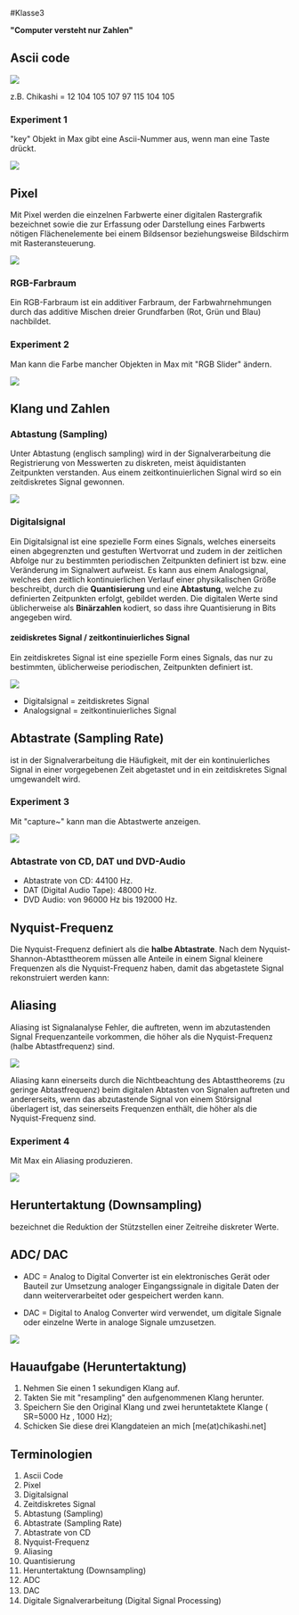 #Klasse3

**"Computer versteht nur Zahlen"**

## Ascii code

![](Klasse3/ascii.png)

z.B.
Chikashi = 12 104 105 107 97 115 104 105

### Experiment 1

"key" Objekt in Max gibt eine Ascii-Nummer aus, wenn man eine Taste drückt.

![](Klasse3/key.png)

## Pixel
Mit Pixel werden die einzelnen Farbwerte einer digitalen Rastergrafik bezeichnet sowie die zur Erfassung oder Darstellung eines Farbwerts nötigen Flächenelemente bei einem Bildsensor beziehungsweise Bildschirm mit Rasteransteuerung.

![](Klasse3/apple.png)

### RGB-Farbraum
Ein RGB-Farbraum ist ein additiver Farbraum, der Farbwahrnehmungen durch das additive Mischen dreier Grundfarben (Rot, Grün und Blau) nachbildet.

### Experiment 2

Man kann die Farbe mancher Objekten in Max mit "RGB Slider" ändern.

![](Klasse3/rgb.png)

## Klang und Zahlen
### Abtastung (Sampling)
Unter Abtastung (englisch sampling) wird in der Signalverarbeitung die Registrierung von Messwerten zu diskreten, meist äquidistanten Zeitpunkten verstanden. Aus einem zeitkontinuierlichen Signal wird so ein zeitdiskretes Signal gewonnen.

![](Klasse3/sampling.png)

### Digitalsignal
Ein Digitalsignal ist eine spezielle Form eines Signals, welches einerseits einen abgegrenzten und gestuften Wertvorrat und zudem in der zeitlichen Abfolge nur zu bestimmten periodischen Zeitpunkten definiert ist bzw. eine Veränderung im Signalwert aufweist. Es kann aus einem Analogsignal, welches den zeitlich kontinuierlichen Verlauf einer physikalischen Größe beschreibt, durch die **Quantisierung** und eine **Abtastung**, welche zu definierten Zeitpunkten erfolgt, gebildet werden. Die digitalen Werte sind üblicherweise als **Binärzahlen** kodiert, so dass ihre Quantisierung in Bits angegeben wird.

#### zeidiskretes Signal / zeitkontinuierliches Signal
Ein zeitdiskretes Signal ist eine spezielle Form eines Signals, das nur zu bestimmten, üblicherweise periodischen, Zeitpunkten definiert ist.

![](Klasse3/diskrete_kontinueriche.png)

- Digitalsignal = zeitdiskretes Signal
- Analogsignal = zeitkontinuierliches Signal


## Abtastrate (Sampling Rate)
 ist in der Signalverarbeitung die Häufigkeit, mit der ein kontinuierliches Signal in einer vorgegebenen Zeit abgetastet und in ein zeitdiskretes Signal umgewandelt wird.

### Experiment 3

Mit "capture~" kann man die Abtastwerte anzeigen.

![](Klasse3/samples.png)

### Abtastrate von CD, DAT und DVD-Audio

- Abtastrate von CD: 44100 Hz.
- DAT (Digital Audio Tape): 48000 Hz.
- DVD Audio: von 96000 Hz bis 192000 Hz.

## Nyquist-Frequenz
Die Nyquist-Frequenz definiert als die **halbe Abtastrate**.
Nach dem  Nyquist-Shannon-Abtasttheorem müssen alle Anteile in einem Signal kleinere Frequenzen als die Nyquist-Frequenz haben, damit das abgetastete Signal rekonstruiert werden kann:

## Aliasing
Aliasing ist Signalanalyse Fehler, die auftreten, wenn im abzutastenden Signal Frequenzanteile vorkommen, die höher als die Nyquist-Frequenz (halbe Abtastfrequenz) sind.

![](Klasse3/alias.png)

Aliasing kann einerseits durch die Nichtbeachtung des Abtasttheorems (zu geringe Abtastfrequenz) beim digitalen Abtasten von Signalen auftreten und andererseits, wenn das abzutastende Signal von einem Störsignal überlagert ist, das seinerseits Frequenzen enthält, die höher als die Nyquist-Frequenz sind.

### Experiment 4

Mit Max ein Aliasing produzieren.

![](Klasse3/aliasing.png)

## Heruntertaktung (Downsampling)
bezeichnet die Reduktion der Stützstellen einer Zeitreihe  diskreter Werte.



## ADC/ DAC

- ADC = Analog to Digital Converter
ist ein elektronisches Gerät oder Bauteil zur Umsetzung analoger Eingangssignale in digitale Daten der dann weiterverarbeitet oder gespeichert werden kann.

- DAC = Digital to Analog Converter
wird verwendet, um digitale Signale oder einzelne Werte in analoge Signale umzusetzen.

![](Klasse3/adc.jpg)


## Hauaufgabe (Heruntertaktung)

1. Nehmen Sie einen 1 sekundigen Klang auf.
2. Takten Sie mit "resampling" den aufgenommenen Klang herunter.
3. Speichern Sie den Original Klang und zwei heruntetaktete Klange ( SR=5000 Hz , 1000 Hz);
4. Schicken Sie diese drei Klangdateien an mich [me(at)chikashi.net]

## Terminologien

1. Ascii Code
2. Pixel
3. Digitalsignal
4. Zeitdiskretes Signal
5. Abtastung (Sampling)
6. Abtastrate (Sampling Rate)
7. Abtastrate von CD
8. Nyquist-Frequenz
9. Aliasing
10. Quantisierung
11. Heruntertaktung (Downsampling)
12. ADC
13. DAC　
14. Digitale Signalverarbeitung (Digital Signal Processing)
